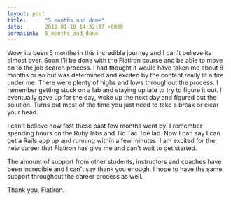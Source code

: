 ```yaml
---
layout: post
title:      "5 months and done"
date:       2018-01-10 14:32:37 +0000
permalink:  5_months_and_done
---
```



Wow, its been 5 months in this incredible journey and I can't believe its almost over. Soon I'll be done with the Flatiron course and be able to move on to the job search process. I had thought it would have taken me about 8 months or so but was determined and excited by the content really lit a fire under me. There were plenty of highs and lows throughout the process. I remember getting stuck on a lab and staying up late to try to figure it out. I eventually gave up for the day, woke up the next day and figured out the solution. Turns out most of the time you just need to take a break or clear your head. 

I can't believe how fast these past few months went by. I remember spending hours on the Ruby labs and Tic Tac Toe lab. Now I can say I can get a Rails app up and running within a few minutes. I am excited for the new career that Flatiron has give me and can't wait to get started. 

The amount of support from other students,  instructors and coaches have been incredible and I can't say thank you enough. I hope to have the same support throughout the career process as well.

Thank you, Flatiron.


